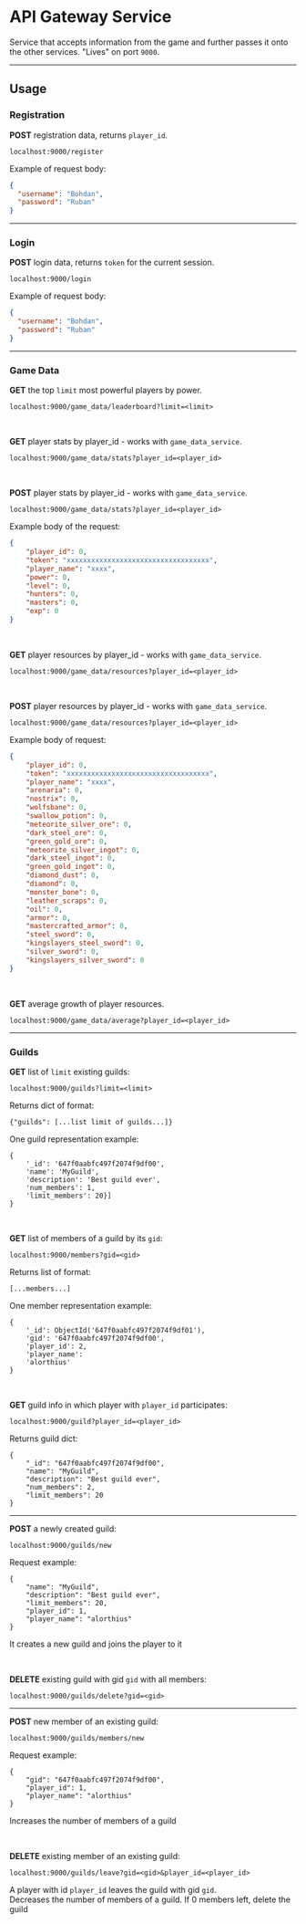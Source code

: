 # API Gateway Service

Service that accepts information from the game and further passes it onto the other services.
"Lives" on port `9000`.

---

## Usage

### Registration

**POST** registration data, returns `player_id`.

```
localhost:9000/register
```

Example of request body:
```json
{
  "username": "Bohdan",
  "password": "Ruban"
}
```

---

### Login

**POST** login data, returns `token` for the current session.

```
localhost:9000/login
```

Example of request body:
```json
{
  "username": "Bohdan",
  "password": "Ruban"
}
```

---

### Game Data

**GET** the top `limit` most powerful players by power.
```
localhost:9000/game_data/leaderboard?limit=<limit>
```

<br>

**GET** player stats by player_id - works with `game_data_service`.
```
localhost:9000/game_data/stats?player_id=<player_id>
```

<br>

**POST** player stats by player_id - works with `game_data_service`.
```
localhost:9000/game_data/stats?player_id=<player_id>
```
Example body of the request:
```json
{
    "player_id": 0,
    "token": "xxxxxxxxxxxxxxxxxxxxxxxxxxxxxxxxxxx",
    "player_name": "xxxx",
    "power": 0,
    "level": 0,
    "hunters": 0,
    "masters": 0,
    "exp": 0
}
```

<br>

**GET** player resources by player_id - works with `game_data_service`.
```
localhost:9000/game_data/resources?player_id=<player_id>
```

<br>

**POST** player resources by player_id - works with `game_data_service`.
```
localhost:9000/game_data/resources?player_id=<player_id>
```
Example body of request:
```json
{
    "player_id": 0,
    "token": "xxxxxxxxxxxxxxxxxxxxxxxxxxxxxxxxxxx",
    "player_name": "xxxx",
    "arenaria": 0,
    "nostrix": 0,
    "wolfsbane": 0,
    "swallow_potion": 0,
    "meteorite_silver_ore": 0,
    "dark_steel_ore": 0,
    "green_gold_ore": 0,
    "meteorite_silver_ingot": 0,
    "dark_steel_ingot": 0,
    "green_gold_ingot": 0,
    "diamond_dust": 0,
    "diamond": 0,
    "monster_bone": 0,
    "leather_scraps": 0,
    "oil": 0,
    "armor": 0,
    "mastercrafted_armor": 0,
    "steel_sword": 0,
    "kingslayers_steel_sword": 0,
    "silver_sword": 0,
    "kingslayers_silver_sword": 0
}
```

<br>

**GET** average growth of player resources.

```
localhost:9000/game_data/average?player_id=<player_id>
```

---

### Guilds


**GET** list of `limit` existing guilds:  
```
localhost:9000/guilds?limit=<limit>
```  
Returns dict of format:
```
{"guilds": [...list limit of guilds...]}
```
One guild representation example:   
```
{
    '_id': '647f0aabfc497f2074f9df00',
    'name': 'MyGuild',
    'description': 'Best guild ever',
    'num_members': 1,
    'limit_members': 20}]
}
```

<br>

**GET** list of members of a guild by its `gid`:
```
localhost:9000/members?gid=<gid>
```
Returns list of format:
```
[...members...]
```
One member representation example:
```
{
    '_id': ObjectId('647f0aabfc497f2074f9df01'),
    'gid': '647f0aabfc497f2074f9df00',
    'player_id': 2,
    'player_name':
    'alorthius'
}
```

<br>

**GET** guild info in which player with `player_id` participates:
```
localhost:9000/guild?player_id=<player_id>
```
Returns guild dict:
```
{
    "_id": "647f0aabfc497f2074f9df00",
    "name": "MyGuild",
    "description": "Best guild ever",
    "num_members": 2,
    "limit_members": 20
}
```

---


**POST** a newly created guild:
```
localhost:9000/guilds/new
```
Request example:
```
{
    "name": "MyGuild",
    "description": "Best guild ever",
    "limit_members": 20,
    "player_id": 1,
    "player_name": "alorthius"
}
```
It creates a new guild and joins the player to it

<br>

**DELETE** existing guild with gid `gid` with all members:
```
localhost:9000/guilds/delete?gid=<gid>
```

---


**POST** new member of an existing guild:
```
localhost:9000/guilds/members/new
```
Request example:
```
{
    "gid": "647f0aabfc497f2074f9df00",
    "player_id": 1,
    "player_name": "alorthius"
}
```
Increases the number of members of a guild

<br>

**DELETE** existing member of an existing guild:
```
localhost:9000/guilds/leave?gid=<gid>&player_id=<player_id>
```
A player with id `player_id` leaves the guild with gid `gid`.  
Decreases the number of members of a guild. If 0 members left, delete the guild

